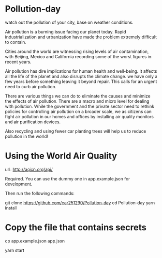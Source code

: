 # Pollution-day
watch out the pollution of your city, base on weather conditions.

Air pollution is a burning issue facing our planet today. Rapid industrialization and urbanization have made the problem extremely difficult to contain. 

Cities around the world are witnessing rising levels of air contamination, with Beijing, Mexico and California recording some of the worst figures in recent years.

Air pollution has dire implications for human health and well-being. It affects all the life of the planet and also disrupts the climate change. we have only a few years before something leaving it beyond repair. 
This calls for an urgent need to curb air pollution.

There are various things we can do to eliminate the causes and minimize the effects of air pollution. 
There are a macro and micro level for dealing with pollution. While the government and the private sector need to rethink policies for controlling air pollution on a broader scale, we as citizens can fight air pollution in our homes and offices by installing air quality monitors and air purification devices.

Also recycling and using fewer car planting trees will help us to reduce pollution in the world!

# Using the World Air Quality

url:
http://aqicn.org/api/

Required. You can use the dummy one in app.example.json for development.


Then run the following commands:

git clone https://github.com/car251290/Pollution-day
cd Pollution-day
yarn install

# Copy the file that contains secrets
cp app.example.json app.json

yarn start



